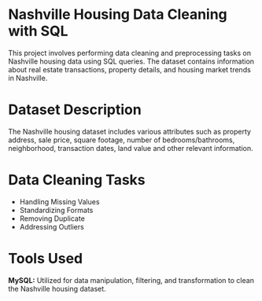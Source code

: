 # Nashville Housing Data Cleaning with SQL
This project involves performing data cleaning and preprocessing tasks on Nashville housing data using SQL queries. The dataset contains information about real estate transactions, property details, and housing market trends in Nashville.

# Dataset Description
The Nashville housing dataset includes various attributes such as property address, sale price, square footage, number of bedrooms/bathrooms, neighborhood, transaction dates, land value and other relevant information.

# Data Cleaning Tasks
- Handling Missing Values
- Standardizing Formats
- Removing Duplicate
- Addressing Outliers

# Tools Used
**MySQL:** Utilized for data manipulation, filtering, and transformation to clean the Nashville housing dataset.
